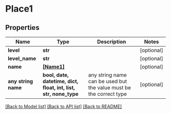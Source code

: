 # Place1


## Properties
Name | Type | Description | Notes
------------ | ------------- | ------------- | -------------
**level** | **str** |  | [optional] 
**level_name** | **str** |  | [optional] 
**name** | [**[Name1]**](Name1.md) |  | [optional] 
**any string name** | **bool, date, datetime, dict, float, int, list, str, none_type** | any string name can be used but the value must be the correct type | [optional]

[[Back to Model list]](../README.md#documentation-for-models) [[Back to API list]](../README.md#documentation-for-api-endpoints) [[Back to README]](../README.md)


